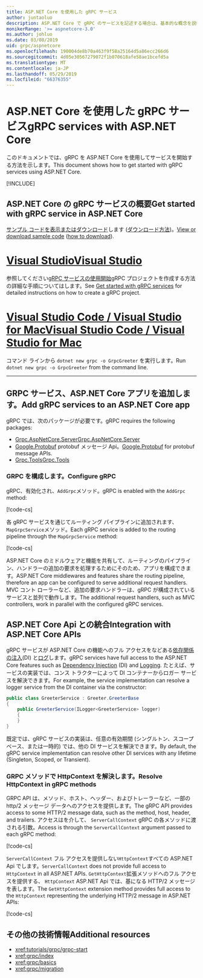 ```yaml
---
title: ASP.NET Core を使用した gRPC サービス
author: juntaoluo
description: ASP.NET Core で gRPC のサービスを記述する場合は、基本的な概念を説明します。
monikerRange: '>= aspnetcore-3.0'
ms.author: johluo
ms.date: 03/08/2019
uid: grpc/aspnetcore
ms.openlocfilehash: 190004de8b70a463f9f58a25164d5a86ecc266d6
ms.sourcegitcommit: 4d05e30567279072f1b070618afe58ae1bcefd5a
ms.translationtype: MT
ms.contentlocale: ja-JP
ms.lasthandoff: 05/29/2019
ms.locfileid: "66376355"
---
```

# <a name="grpc-services-with-aspnet-core"></a><span data-ttu-id="e2b59-103">ASP.NET Core を使用した gRPC サービス</span><span class="sxs-lookup"><span data-stu-id="e2b59-103">gRPC services with ASP.NET Core</span></span>

<span data-ttu-id="e2b59-104">このドキュメントでは、gRPC を ASP.NET Core を使用してサービスを開始する方法を示します。</span><span class="sxs-lookup"><span data-stu-id="e2b59-104">This document shows how to get started with gRPC services using ASP.NET Core.</span></span>

[!INCLUDE[](~/includes/net-core-prereqs-all-3.0.md)]

## <a name="get-started-with-grpc-service-in-aspnet-core"></a><span data-ttu-id="e2b59-105">ASP.NET Core の gRPC サービスの概要</span><span class="sxs-lookup"><span data-stu-id="e2b59-105">Get started with gRPC service in ASP.NET Core</span></span>

<span data-ttu-id="e2b59-106">[サンプル コードを表示またはダウンロード](https://github.com/aspnet/AspNetCore.Docs/tree/master/aspnetcore/tutorials/grpc/grpc-start/sample)します ([ダウンロード方法](xref:index#how-to-download-a-sample))。</span><span class="sxs-lookup"><span data-stu-id="e2b59-106">[View or download sample code](https://github.com/aspnet/AspNetCore.Docs/tree/master/aspnetcore/tutorials/grpc/grpc-start/sample) ([how to download](xref:index#how-to-download-a-sample)).</span></span>

# <a name="visual-studiotabvisual-studio"></a>[<span data-ttu-id="e2b59-107">Visual Studio</span><span class="sxs-lookup"><span data-stu-id="e2b59-107">Visual Studio</span></span>](#tab/visual-studio)

<span data-ttu-id="e2b59-108">参照してください[gRPC サービスの使用開始](xref:tutorials/grpc/grpc-start)gRPC プロジェクトを作成する方法の詳細な手順についてはします。</span><span class="sxs-lookup"><span data-stu-id="e2b59-108">See [Get started with gRPC services](xref:tutorials/grpc/grpc-start) for detailed instructions on how to create a gRPC project.</span></span>

# <a name="visual-studio-code--visual-studio-for-mactabvisual-studio-codevisual-studio-mac"></a>[<span data-ttu-id="e2b59-109">Visual Studio Code / Visual Studio for Mac</span><span class="sxs-lookup"><span data-stu-id="e2b59-109">Visual Studio Code / Visual Studio for Mac</span></span>](#tab/visual-studio-code+visual-studio-mac)

<span data-ttu-id="e2b59-110">コマンド ラインから `dotnet new grpc -o GrpcGreeter` を実行します。</span><span class="sxs-lookup"><span data-stu-id="e2b59-110">Run `dotnet new grpc -o GrpcGreeter` from the command line.</span></span>

---

## <a name="add-grpc-services-to-an-aspnet-core-app"></a><span data-ttu-id="e2b59-111">GRPC サービス、ASP.NET Core アプリを追加します。</span><span class="sxs-lookup"><span data-stu-id="e2b59-111">Add gRPC services to an ASP.NET Core app</span></span>

<span data-ttu-id="e2b59-112">gRPC では、次のパッケージが必要です。</span><span class="sxs-lookup"><span data-stu-id="e2b59-112">gRPC requires the following packages:</span></span>

* [<span data-ttu-id="e2b59-113">Grpc.AspNetCore.Server</span><span class="sxs-lookup"><span data-stu-id="e2b59-113">Grpc.AspNetCore.Server</span></span>](https://www.nuget.org/packages/Grpc.AspNetCore.Server)
* <span data-ttu-id="e2b59-114">[Google.Protobuf](https://www.nuget.org/packages/Google.Protobuf/) protobuf メッセージ Api。</span><span class="sxs-lookup"><span data-stu-id="e2b59-114">[Google.Protobuf](https://www.nuget.org/packages/Google.Protobuf/) for protobuf message APIs.</span></span>
* [<span data-ttu-id="e2b59-115">Grpc.Tools</span><span class="sxs-lookup"><span data-stu-id="e2b59-115">Grpc.Tools</span></span>](https://www.nuget.org/packages/Grpc.Tools/)

### <a name="configure-grpc"></a><span data-ttu-id="e2b59-116">GRPC を構成します。</span><span class="sxs-lookup"><span data-stu-id="e2b59-116">Configure gRPC</span></span>

<span data-ttu-id="e2b59-117">gRPC、有効化され、`AddGrpc`メソッド。</span><span class="sxs-lookup"><span data-stu-id="e2b59-117">gRPC is enabled with the `AddGrpc` method:</span></span>

[!code-cs[](~/tutorials/grpc/grpc-start/sample/GrpcGreeter/Startup.cs?name=snippet&highlight=5)]

<span data-ttu-id="e2b59-118">各 gRPC サービスを通じてルーティング パイプラインに追加されます、`MapGrpcService`メソッド。</span><span class="sxs-lookup"><span data-stu-id="e2b59-118">Each gRPC service is added to the routing pipeline through the `MapGrpcService` method:</span></span>

[!code-cs[](~/tutorials/grpc/grpc-start/sample/GrpcGreeter/Startup.cs?name=snippet&highlight=21)]

<span data-ttu-id="e2b59-119">ASP.NET Core のミドルウェアと機能を共有して、ルーティングのパイプライン、ハンドラーの追加の要求を処理するためにそのため、アプリを構成できます。</span><span class="sxs-lookup"><span data-stu-id="e2b59-119">ASP.NET Core middlewares and features share the routing pipeline, therefore an app can be configured to serve additional request handlers.</span></span> <span data-ttu-id="e2b59-120">MVC コント ローラーなど、追加の要求ハンドラーは、gRPC が構成されているサービスと並列で動作します。</span><span class="sxs-lookup"><span data-stu-id="e2b59-120">The additional request handlers, such as MVC controllers, work in parallel with the configured gRPC services.</span></span>

## <a name="integration-with-aspnet-core-apis"></a><span data-ttu-id="e2b59-121">ASP.NET Core Api との統合</span><span class="sxs-lookup"><span data-stu-id="e2b59-121">Integration with ASP.NET Core APIs</span></span>

<span data-ttu-id="e2b59-122">gRPC サービスが ASP.NET Core の機能へのフル アクセスをなどある[依存関係の注入](xref:fundamentals/dependency-injection)(DI) と[ログ](xref:fundamentals/logging/index)します。</span><span class="sxs-lookup"><span data-stu-id="e2b59-122">gRPC services have full access to the ASP.NET Core features such as [Dependency Injection](xref:fundamentals/dependency-injection) (DI) and [Logging](xref:fundamentals/logging/index).</span></span> <span data-ttu-id="e2b59-123">たとえば、サービスの実装では、コンス トラクターによって DI コンテナーからロガー サービスを解決できます。</span><span class="sxs-lookup"><span data-stu-id="e2b59-123">For example, the service implementation can resolve a logger service from the DI container via the constructor:</span></span>

```csharp
public class GreeterService : Greeter.GreeterBase
{
    public GreeterService(ILogger<GreeterService> logger)
    {
    }
}
```

<span data-ttu-id="e2b59-124">既定では、gRPC サービスの実装は、任意の有効期間 (シングルトン、スコープ ベース、または一時的) では、他の DI サービスを解決できます。</span><span class="sxs-lookup"><span data-stu-id="e2b59-124">By default, the gRPC service implementation can resolve other DI services with any lifetime (Singleton, Scoped, or Transient).</span></span>

### <a name="resolve-httpcontext-in-grpc-methods"></a><span data-ttu-id="e2b59-125">GRPC メソッドで HttpContext を解決します。</span><span class="sxs-lookup"><span data-stu-id="e2b59-125">Resolve HttpContext in gRPC methods</span></span>

<span data-ttu-id="e2b59-126">GRPC API は、メソッド、ホスト、ヘッダー、およびトレーラーなど、一部の http/2 メッセージ データへのアクセスを提供します。</span><span class="sxs-lookup"><span data-stu-id="e2b59-126">The gRPC API provides access to some HTTP/2 message data, such as the method, host, header, and trailers.</span></span> <span data-ttu-id="e2b59-127">アクセスはを介して、 `ServerCallContext` gRPC の各メソッドに渡される引数。</span><span class="sxs-lookup"><span data-stu-id="e2b59-127">Access is through the `ServerCallContext` argument passed to each gRPC method:</span></span>

[!code-cs[](~/tutorials/grpc/grpc-start/sample/GrpcGreeter/Services/GreeterService.cs?highlight=3-4&name=snippet)]

<span data-ttu-id="e2b59-128">`ServerCallContext` フル アクセスを提供しない`HttpContext`すべての ASP.NET Api でします。</span><span class="sxs-lookup"><span data-stu-id="e2b59-128">`ServerCallContext` does not provide full access to `HttpContext` in all ASP.NET APIs.</span></span> <span data-ttu-id="e2b59-129">`GetHttpContext`拡張メソッドへのフル アクセスを提供する、 `HttpContext` ASP.NET Api では、基になる HTTP/2 メッセージを表します。</span><span class="sxs-lookup"><span data-stu-id="e2b59-129">The `GetHttpContext` extension method provides full access to the `HttpContext` representing the underlying HTTP/2 message in ASP.NET APIs:</span></span>

[!code-cs[](~/tutorials/grpc/grpc-start/sample/GrpcGreeter/Services/GreeterService.cs?name=snippet1)]

## <a name="additional-resources"></a><span data-ttu-id="e2b59-130">その他の技術情報</span><span class="sxs-lookup"><span data-stu-id="e2b59-130">Additional resources</span></span>

* <xref:tutorials/grpc/grpc-start>
* <xref:grpc/index>
* <xref:grpc/basics>
* <xref:grpc/migration>
